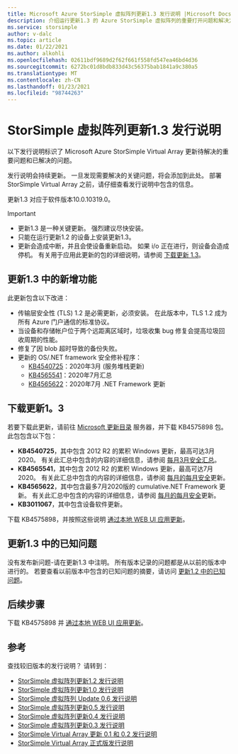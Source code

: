 ```yaml
---
title: Microsoft Azure StorSimple 虚拟阵列更新1.3 发行说明 |Microsoft Docs
description: 介绍运行更新1.3 的 Azure StorSimple 虚拟阵列的重要打开问题和解决方案。
ms.service: storsimple
author: v-dalc
ms.topic: article
ms.date: 01/22/2021
ms.author: alkohli
ms.openlocfilehash: 02611bdf9689d2f62f661f558fd547ea46bd4d36
ms.sourcegitcommit: 6272bc01d8bdb833d43c56375bab1841a9c380a5
ms.translationtype: MT
ms.contentlocale: zh-CN
ms.lasthandoff: 01/23/2021
ms.locfileid: "98744263"
---
```

# <a name="storsimple-virtual-array-update-13-release-notes"></a>StorSimple 虚拟阵列更新1.3 发行说明

以下发行说明标识了 Microsoft Azure StorSimple Virtual Array 更新待解决的重要问题和已解决的问题。

发行说明会持续更新。 一旦发现需要解决的关键问题，将会添加到此处。 部署 StorSimple Virtual Array 之前，请仔细查看发行说明中包含的信息。

更新1.3 对应于软件版本10.0.10319.0。

> [!IMPORTANT]
> - 更新1.3 是一种关键更新。 强烈建议尽快安装。
> - 只能在运行更新1.2 的设备上安装更新1.3。
> - 更新会造成中断，并且会使设备重新启动。 如果 i/o 正在进行，则设备会造成停机。 有关用于应用此更新的包的详细说明，请参阅 [下载更新 1.3](#download-update-13)。

## <a name="whats-new-in-update-13"></a>更新1.3 中的新增功能

此更新包含以下改进：

- 传输层安全性 (TLS) 1.2 是必需更新，必须安装。 在此版本中，TLS 1.2 成为所有 Azure 门户通信的标准协议。
- 当设备和存储帐户位于两个远距离区域时，垃圾收集 bug 修复会提高垃圾回收周期的性能。
- 修复了因 blob 超时导致的备份失败。
- 更新的 OS/.NET framework 安全修补程序：
  - [KB4540725](\\winsehotfix.segroup.winse.corp.microsoft.com\hotfixes\Windows6.3\RTM\KB4540725\V1.001\free\NEU\X64)：2020年3月 (服务堆栈更新) 
  - [KB4565541](\\winsehotfix.segroup.winse.corp.microsoft.com\hotfixes\Windows6.3\RTM\KB4565541\V1.014\free\NEU\X64)：2020年7月汇总
  - [KB4565622](\\winsehotfix.segroup.winse.corp.microsoft.com\hotfixes\Partner\DOTNET47x\KB4565622\V1.000\free\NEU\x64)：2020年7月 .NET Framework 更新

## <a name="download-update-13"></a>下载更新1。3

若要下载此更新，请前往 [Microsoft 更新目录](https://www.catalog.update.microsoft.com/Home.aspx) 服务器，并下载 KB4575898 包。 此包包含以下包：

- **KB4540725**，其中包含 2012 R2 的累积 Windows 更新，最高可达3月2020。 有关此汇总中包含的内容的详细信息，请参阅 [每月3月安全汇总](https://support.microsoft.com/help/4540725)。
- **KB4565541**，其中包含 2012 R2 的累积 Windows 更新，最高可达7月2020。 有关此汇总中包含的内容的详细信息，请参阅 [每月的每月安全](https://support.microsoft.com/help/4565541)更新。
- **KB4565622**，其中包含最多7月2020版的 cumulative.NET Framework 更新。 有关此汇总中包含的内容的详细信息，请参阅 [每月的每月安全](https://support.microsoft.com/help/4565622)更新。
- **KB3011067**，其中包含设备软件更新。

下载 KB4575898，并按照这些说明 [通过本地 WEB UI 应用更新](./storsimple-virtual-array-install-update-11.md#use-the-local-web-ui)。

## <a name="known-issues-in-update-13"></a>更新1.3 中的已知问题
没有发布新问题-请在更新1.3 中注明。 所有版本记录的问题都是从以前的版本中进行的。 若要查看以前版本中包含的已知问题的摘要，请访问 [更新1.2 中的已知问题](./storsimple-virtual-array-update-12-release-notes.md#known-issues-in-update-12)。

## <a name="next-steps"></a>后续步骤
下载 KB4575898 并 [通过本地 WEB UI 应用更新](./storsimple-virtual-array-install-update-1.md#use-the-local-web-ui)。

## <a name="references"></a>参考
查找较旧版本的发行说明？ 请转到：

- [StorSimple 虚拟阵列更新1.2 发行说明](./storsimple-virtual-array-update-12-release-notes.md)
- [StorSimple 虚拟阵列更新1.0 发行说明](./storsimple-virtual-array-update-1-release-notes.md)
- [StorSimple 虚拟阵列 Update 0.6 发行说明](./storsimple-virtual-array-update-06-release-notes.md)
- [StorSimple 虚拟阵列更新0.5 发行说明](./storsimple-virtual-array-update-05-release-notes.md)
- [StorSimple 虚拟阵列更新0.4 发行说明](./storsimple-virtual-array-update-04-release-notes.md)
- [StorSimple 虚拟阵列更新0.3 发行说明](./storsimple-ova-update-03-release-notes.md)
- [StorSimple Virtual Array 更新 0.1 和 0.2 发行说明](./storsimple-ova-update-01-release-notes.md)
- [StorSimple Virtual Array 正式版发行说明](https://review.docs.microsoft.com/en-us/azure/storsimple/storsimple-ova-pp-release-notes)
